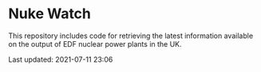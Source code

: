 # Nuke Watch

This repository includes code for retrieving the latest information available on the output of EDF nuclear power plants in the UK.

Last updated: 2021-07-11 23:06